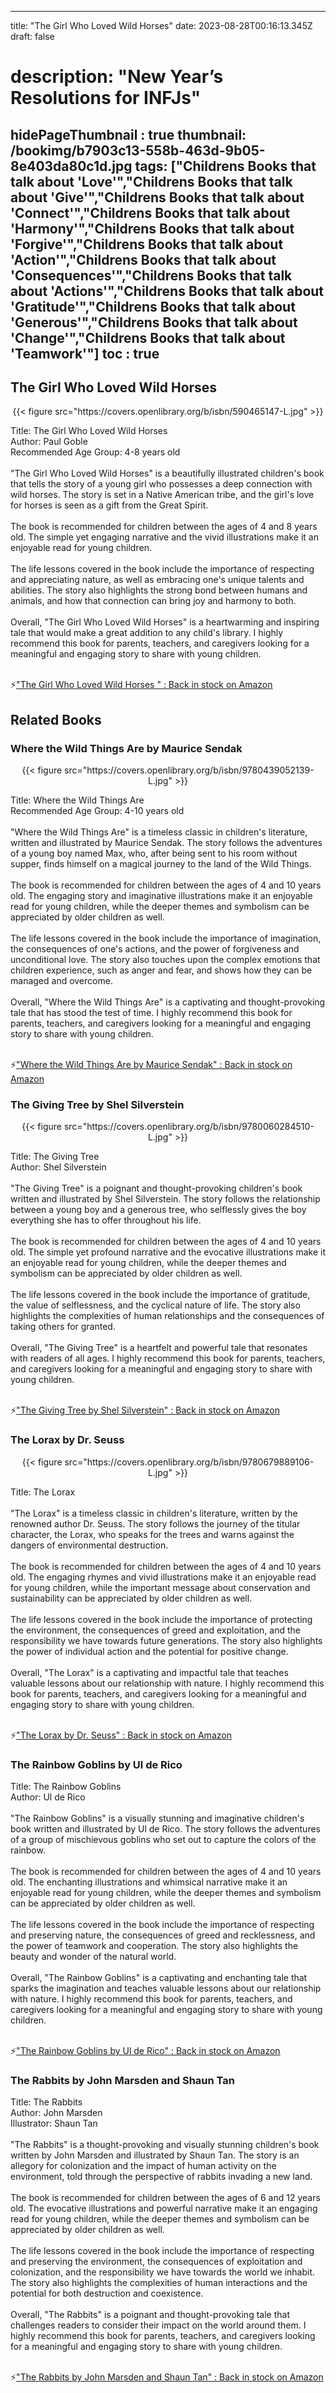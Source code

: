 
---
title: "The Girl Who Loved Wild Horses"
date: 2023-08-28T00:16:13.345Z
draft: false
# description: "New Year’s Resolutions for INFJs"
hidePageThumbnail : true
thumbnail: /bookimg/b7903c13-558b-463d-9b05-8e403da80c1d.jpg
tags: ["Childrens Books that talk about 'Love'","Childrens Books that talk about 'Give'","Childrens Books that talk about 'Connect'","Childrens Books that talk about 'Harmony'","Childrens Books that talk about 'Forgive'","Childrens Books that talk about 'Action'","Childrens Books that talk about 'Consequences'","Childrens Books that talk about 'Actions'","Childrens Books that talk about 'Gratitude'","Childrens Books that talk about 'Generous'","Childrens Books that talk about 'Change'","Childrens Books that talk about 'Teamwork'"]
toc : true
---
## The Girl Who Loved Wild Horses 

<center>
{{< figure src="https://covers.openlibrary.org/b/isbn/590465147-L.jpg" >}}
</center>

Title: The Girl Who Loved Wild Horses</br>
Author: Paul Goble</br>
Recommended Age Group: 4-8 years old</br></br>
"The Girl Who Loved Wild Horses" is a beautifully illustrated children's book that tells the story of a young girl who possesses a deep connection with wild horses. The story is set in a Native American tribe, and the girl's love for horses is seen as a gift from the Great Spirit.</br></br>
The book is recommended for children between the ages of 4 and 8 years old. The simple yet engaging narrative and the vivid illustrations make it an enjoyable read for young children.</br></br>
The life lessons covered in the book include the importance of respecting and appreciating nature, as well as embracing one's unique talents and abilities. The story also highlights the strong bond between humans and animals, and how that connection can bring joy and harmony to both.</br></br>
Overall, "The Girl Who Loved Wild Horses" is a heartwarming and inspiring tale that would make a great addition to any child's library. I highly recommend this book for parents, teachers, and caregivers looking for a meaningful and engaging story to share with young children.</br></br>

<p>⚡<a id="aflink" href="https://www.amazon.com/gp/search?ie=UTF8&tag=klayu00-20&linkCode=ur2&linkId=6639bed89a8ad8dd2705e40644eb43d3&camp=1789&creative=9325&index=books&keywords=The Girl Who Loved Wild Horses " class="one" target="_blank" title='"The Girl Who Loved Wild Horses " : Back in stock on Amazon'>"The Girl Who Loved Wild Horses " : Back in stock on Amazon</a></p>

## Related Books
### Where the Wild Things Are by Maurice Sendak
<center>
{{< figure src="https://covers.openlibrary.org/b/isbn/9780439052139-L.jpg" >}}
</center>

Title: Where the Wild Things Are</br>
Recommended Age Group: 4-10 years old</br></br>
"Where the Wild Things Are" is a timeless classic in children's literature, written and illustrated by Maurice Sendak. The story follows the adventures of a young boy named Max, who, after being sent to his room without supper, finds himself on a magical journey to the land of the Wild Things.</br></br>
The book is recommended for children between the ages of 4 and 10 years old. The engaging story and imaginative illustrations make it an enjoyable read for young children, while the deeper themes and symbolism can be appreciated by older children as well.</br></br>
The life lessons covered in the book include the importance of imagination, the consequences of one's actions, and the power of forgiveness and unconditional love. The story also touches upon the complex emotions that children experience, such as anger and fear, and shows how they can be managed and overcome.</br></br>
Overall, "Where the Wild Things Are" is a captivating and thought-provoking tale that has stood the test of time. I highly recommend this book for parents, teachers, and caregivers looking for a meaningful and engaging story to share with young children.</br></br>

<p>⚡<a id="aflink" href="https://www.amazon.com/gp/search?ie=UTF8&tag=klayu00-20&linkCode=ur2&linkId=6639bed89a8ad8dd2705e40644eb43d3&camp=1789&creative=9325&index=books&keywords=Where the Wild Things Are by Maurice Sendak" class="one" target="_blank" title='"Where the Wild Things Are by Maurice Sendak" : Back in stock on Amazon'>"Where the Wild Things Are by Maurice Sendak" : Back in stock on Amazon</a></p>

### The Giving Tree by Shel Silverstein
<center>
{{< figure src="https://covers.openlibrary.org/b/isbn/9780060284510-L.jpg" >}}
</center>

Title: The Giving Tree</br>
Author: Shel Silverstein</br></br>
"The Giving Tree" is a poignant and thought-provoking children's book written and illustrated by Shel Silverstein. The story follows the relationship between a young boy and a generous tree, who selflessly gives the boy everything she has to offer throughout his life.</br></br>
The book is recommended for children between the ages of 4 and 10 years old. The simple yet profound narrative and the evocative illustrations make it an enjoyable read for young children, while the deeper themes and symbolism can be appreciated by older children as well.</br></br>
The life lessons covered in the book include the importance of gratitude, the value of selflessness, and the cyclical nature of life. The story also highlights the complexities of human relationships and the consequences of taking others for granted.</br></br>
Overall, "The Giving Tree" is a heartfelt and powerful tale that resonates with readers of all ages. I highly recommend this book for parents, teachers, and caregivers looking for a meaningful and engaging story to share with young children.</br></br>

<p>⚡<a id="aflink" href="https://www.amazon.com/gp/search?ie=UTF8&tag=klayu00-20&linkCode=ur2&linkId=6639bed89a8ad8dd2705e40644eb43d3&camp=1789&creative=9325&index=books&keywords=The Giving Tree by Shel Silverstein" class="one" target="_blank" title='"The Giving Tree by Shel Silverstein" : Back in stock on Amazon'>"The Giving Tree by Shel Silverstein" : Back in stock on Amazon</a></p>

### The Lorax by Dr. Seuss
<center>
{{< figure src="https://covers.openlibrary.org/b/isbn/9780679889106-L.jpg" >}}
</center>

Title: The Lorax</br></br>
"The Lorax" is a timeless classic in children's literature, written by the renowned author Dr. Seuss. The story follows the journey of the titular character, the Lorax, who speaks for the trees and warns against the dangers of environmental destruction.</br></br>
The book is recommended for children between the ages of 4 and 10 years old. The engaging rhymes and vivid illustrations make it an enjoyable read for young children, while the important message about conservation and sustainability can be appreciated by older children as well.</br></br>
The life lessons covered in the book include the importance of protecting the environment, the consequences of greed and exploitation, and the responsibility we have towards future generations. The story also highlights the power of individual action and the potential for positive change.</br></br>
Overall, "The Lorax" is a captivating and impactful tale that teaches valuable lessons about our relationship with nature. I highly recommend this book for parents, teachers, and caregivers looking for a meaningful and engaging story to share with young children.</br></br>

<p>⚡<a id="aflink" href="https://www.amazon.com/gp/search?ie=UTF8&tag=klayu00-20&linkCode=ur2&linkId=6639bed89a8ad8dd2705e40644eb43d3&camp=1789&creative=9325&index=books&keywords=The Lorax by Dr. Seuss" class="one" target="_blank" title='"The Lorax by Dr. Seuss" : Back in stock on Amazon'>"The Lorax by Dr. Seuss" : Back in stock on Amazon</a></p>

### The Rainbow Goblins by Ul de Rico
Title: The Rainbow Goblins</br>
Author: Ul de Rico</br></br>
"The Rainbow Goblins" is a visually stunning and imaginative children's book written and illustrated by Ul de Rico. The story follows the adventures of a group of mischievous goblins who set out to capture the colors of the rainbow.</br></br>
The book is recommended for children between the ages of 4 and 10 years old. The enchanting illustrations and whimsical narrative make it an enjoyable read for young children, while the deeper themes and symbolism can be appreciated by older children as well.</br></br>
The life lessons covered in the book include the importance of respecting and preserving nature, the consequences of greed and recklessness, and the power of teamwork and cooperation. The story also highlights the beauty and wonder of the natural world.</br></br>
Overall, "The Rainbow Goblins" is a captivating and enchanting tale that sparks the imagination and teaches valuable lessons about our relationship with nature. I highly recommend this book for parents, teachers, and caregivers looking for a meaningful and engaging story to share with young children.</br></br>

<p>⚡<a id="aflink" href="https://www.amazon.com/gp/search?ie=UTF8&tag=klayu00-20&linkCode=ur2&linkId=6639bed89a8ad8dd2705e40644eb43d3&camp=1789&creative=9325&index=books&keywords=The Rainbow Goblins by Ul de Rico" class="one" target="_blank" title='"The Rainbow Goblins by Ul de Rico" : Back in stock on Amazon'>"The Rainbow Goblins by Ul de Rico" : Back in stock on Amazon</a></p>

### The Rabbits by John Marsden and Shaun Tan
Title: The Rabbits</br>
Author: John Marsden</br>
Illustrator: Shaun Tan</br></br>
"The Rabbits" is a thought-provoking and visually stunning children's book written by John Marsden and illustrated by Shaun Tan. The story is an allegory for colonization and the impact of human activity on the environment, told through the perspective of rabbits invading a new land.</br></br>
The book is recommended for children between the ages of 6 and 12 years old. The evocative illustrations and powerful narrative make it an engaging read for young children, while the deeper themes and symbolism can be appreciated by older children as well.</br></br>
The life lessons covered in the book include the importance of respecting and preserving the environment, the consequences of exploitation and colonization, and the responsibility we have towards the world we inhabit. The story also highlights the complexities of human interactions and the potential for both destruction and coexistence.</br></br>
Overall, "The Rabbits" is a poignant and thought-provoking tale that challenges readers to consider their impact on the world around them. I highly recommend this book for parents, teachers, and caregivers looking for a meaningful and engaging story to share with young children.</br></br>

<p>⚡<a id="aflink" href="https://www.amazon.com/gp/search?ie=UTF8&tag=klayu00-20&linkCode=ur2&linkId=6639bed89a8ad8dd2705e40644eb43d3&camp=1789&creative=9325&index=books&keywords=The Rabbits by John Marsden and Shaun Tan" class="one" target="_blank" title='"The Rabbits by John Marsden and Shaun Tan" : Back in stock on Amazon'>"The Rabbits by John Marsden and Shaun Tan" : Back in stock on Amazon</a></p>
